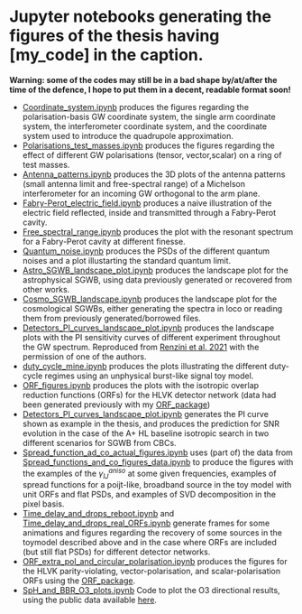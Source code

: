 # Jupyter notebooks generating the figures of the thesis having \[my_code\] in the caption. 
**Warning: some of the codes may still be in a bad shape by/at/after the time of the defence, I hope to put them in a decent, readable format soon!**
- [Coordinate_system.ipynb](https://github.com/Delo95/PhD_Thesis/blob/main/Figures/Coordinate_system.ipynb) produces the figures regarding the polarisation-basis GW coordinate system, the single arm coordinate system, the interferometer coordinate system, and the coordinate system used to introduce the quadrupole approximation.  
- [Polarisations_test_masses.ipynb](https://github.com/Delo95/PhD_Thesis/blob/main/Figures/Polarisations_test_masses.ipynb) produces the figures regarding the effect of different GW polarisations (tensor, vector,scalar) on a ring of test masses.
- [Antenna_patterns.ipynb](https://github.com/Delo95/PhD_Thesis/blob/main/Figures/Antenna_patterns.ipynb) produces the 3D plots of the antenna patterns (small antenna limit and free-spectral range) of a Michelson interferometer for an incoming GW orthogonal to the arm plane.
- [Fabry-Perot_electric_field.ipynb](https://github.com/Delo95/PhD_Thesis/blob/main/Figures/Fabry-Perot%20electric%20field.ipynb) produces a naive illustration of the electric field reflected, inside and transmitted through a Fabry-Perot cavity.
- [Free_spectral_range.ipynb](https://github.com/Delo95/PhD_Thesis/blob/main/Figures/Free_spectral_range.ipynb) produces the plot with the resonant spectrum for a Fabry-Perot cavity at different finesse.
- [Quantum_noise.ipynb](https://github.com/Delo95/PhD_Thesis/blob/main/Figures/Quantum_noise.ipynb) produces the PSDs of the different quantum noises and a plot illustarting the standard quantum limit.
- [Astro_SGWB_landscape_plot.ipynb](https://github.com/Delo95/PhD_Thesis/blob/main/Figures/Astro_SGWB_landscape_plot.ipynb) produces the landscape plot for the astrophysical SGWB, using data previously generated or recovered from other works.
- [Cosmo_SGWB_landscape.ipynb](https://github.com/Delo95/PhD_Thesis/blob/main/Figures/Cosmo_SGWB_landscape.ipynb) produces the landscape plot for the cosmological SGWBs, either generating the spectra in loco or reading them from previously generated/borrowed files.
- [Detectors_PI_curves_landscape_plot.ipynb](https://github.com/Delo95/PhD_Thesis/blob/main/Figures/Detectors_PI_curves_landscape_plot.ipynb) produces the landscape plots with the PI sensitivity curves of different experiment throughout the GW spectrum. Reproduced from [Renzini et al. 2021](https://inspirehep.net/files/dd3b8acc09abfb4be2fd7ca012724c33) with the permission of one of the authors.
- [duty_cycle_mine.ipynb](https://github.com/Delo95/PhD_Thesis/blob/main/Figures/duty_cycle_mine.ipynb) produces the plots illustrating the different duty-cycle regimes using an unphysical burst-like signal toy model.
- [ORF_figures.ipynb](https://github.com/Delo95/PhD_Thesis/blob/main/Figures/ORF_figures.ipynb) produces the plots with the isotropic overlap reduction functions (ORFs) for the HLVK detector network (data had been generated previously with my [ORF_package](https://github.com/Delo95/PhD_Thesis/tree/main/Figures/ORF_package))
- [Detectors_PI_curves_landscape_plot.ipynb](https://github.com/Delo95/PhD_Thesis/blob/main/Figures/Detectors_PI_curves_landscape_plot.ipynb) generates the PI curve shown as example in the thesis, and produces the prediction for SNR evolution in the case of the A+ HL baseline isotropic search in two different scenarios for SGWB from CBCs.
- [Spread_function_ad_co_actual_figures.ipynb](https://github.com/Delo95/PhD_Thesis/blob/main/Figures/Spread_function_ad_co_actual_figures.ipynb) uses (part of) the data from [Spread_functions_and_co_figures_data.ipynb](https://github.com/Delo95/PhD_Thesis/blob/main/Figures/Spread_functions_and_co_figures_data.ipynb) to produce the figures with the examples of the $\gamma_{IJ}^{aniso}$ at some given frequencies, examples of spread functions for a poijt-like, broadband source in the toy model with unit ORFs and flat PSDs, and examples of SVD decomposition in the pixel basis.
- [Time_delay_and_drops_reboot.ipynb](https://github.com/Delo95/PhD_Thesis/blob/main/Figures/Time_delay_and_drops_reboot.ipynb) and [Time_delay_and_drops_real_ORFs.ipynb](https://github.com/Delo95/PhD_Thesis/blob/main/Figures/Time_delay_and_drops_real_ORFs.ipynb) generate frames for some animations and figures regarding the recovery of some sources in the toymodel described above and in the case where ORFs are included (but still flat PSDs) for different detector networks.
- [ORF_extra_pol_and_circular_polarisation.ipynb](https://github.com/Delo95/PhD_Thesis/blob/main/Figures/ORF_extra_pol_and_circular_polarisation.ipynb) produces the figures for the HLVK parity-violating, vector-polarisation, and scalar-polarisation ORFs using the [ORF_package](https://github.com/Delo95/PhD_Thesis/tree/main/Figures/ORF_package).
- [SpH_and_BBR_O3_plots.ipynb](https://github.com/Delo95/PhD_Thesis/blob/main/Figures/SpH_and_BBR_O3_plots.ipynb) Code to plot the O3 directional results, using the public data available [here](https://dcc.ligo.org/LIGO-G2002165/public).
